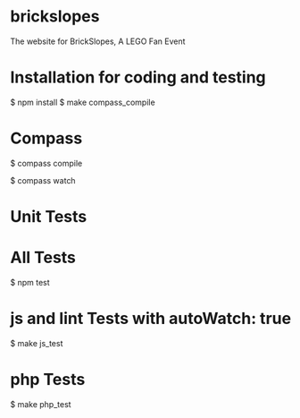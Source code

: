 brickslopes
===========

The website for BrickSlopes, A LEGO Fan Event

Installation for coding and testing
===================================

$ npm install
$ make compass_compile

Compass
=======
$ compass compile

$ compass watch

Unit Tests
=========

# All Tests
$ npm test

# js and lint Tests with autoWatch: true
$ make js_test

# php Tests
$ make php_test


